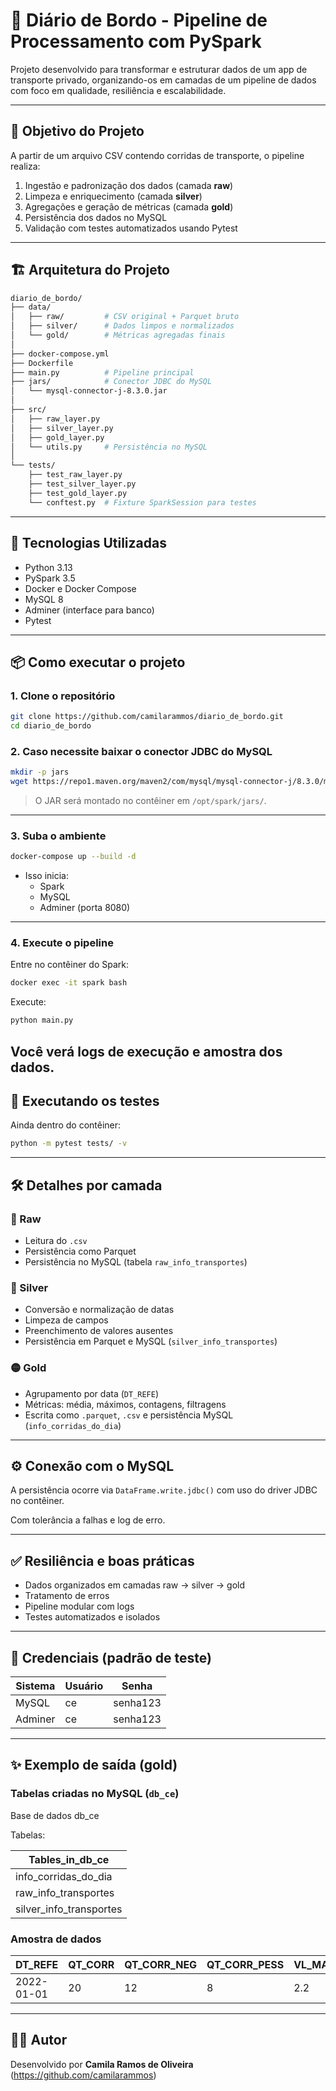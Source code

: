 # 🚖 Diário de Bordo - Pipeline de Processamento com PySpark

Projeto desenvolvido para transformar e estruturar dados de um app de transporte privado, organizando-os em camadas de um pipeline de dados com foco em qualidade, resiliência e escalabilidade.

---

## 🧠 Objetivo do Projeto

A partir de um arquivo CSV contendo corridas de transporte, o pipeline realiza:

1. Ingestão e padronização dos dados (camada **raw**)
2. Limpeza e enriquecimento (camada **silver**)
3. Agregações e geração de métricas (camada **gold**)
4. Persistência dos dados no MySQL
5. Validação com testes automatizados usando Pytest

---

## 🏗️ Arquitetura do Projeto

```bash
diario_de_bordo/
├── data/
│   ├── raw/         # CSV original + Parquet bruto
│   ├── silver/      # Dados limpos e normalizados
│   └── gold/        # Métricas agregadas finais
│
├── docker-compose.yml
├── Dockerfile
├── main.py          # Pipeline principal
├── jars/            # Conector JDBC do MySQL
│   └── mysql-connector-j-8.3.0.jar
│
├── src/
│   ├── raw_layer.py
│   ├── silver_layer.py
│   ├── gold_layer.py
│   └── utils.py     # Persistência no MySQL
│
└── tests/
    ├── test_raw_layer.py
    ├── test_silver_layer.py
    ├── test_gold_layer.py
    └── conftest.py  # Fixture SparkSession para testes
```

---

## 🚀 Tecnologias Utilizadas

- Python 3.13
- PySpark 3.5
- Docker e Docker Compose
- MySQL 8
- Adminer (interface para banco)
- Pytest

---

## 📦 Como executar o projeto

### 1. Clone o repositório

```bash
git clone https://github.com/camilarammos/diario_de_bordo.git
cd diario_de_bordo
```

### 2. Caso necessite baixar o conector JDBC do MySQL

```bash
mkdir -p jars
wget https://repo1.maven.org/maven2/com/mysql/mysql-connector-j/8.3.0/mysql-connector-j-8.3.0.jar -P jars/
```

> O JAR será montado no contêiner em `/opt/spark/jars/`.

---

### 3. Suba o ambiente

```bash
docker-compose up --build -d
```

- Isso inicia:
  - Spark
  - MySQL
  - Adminer (porta 8080)

---

### 4. Execute o pipeline

Entre no contêiner do Spark:

```bash
docker exec -it spark bash
```

Execute:

```bash
python main.py
```

Você verá logs de execução e amostra dos dados.
---

## 🧪 Executando os testes

Ainda dentro do contêiner:

```bash
python -m pytest tests/ -v
```
---

## 🛠️ Detalhes por camada

### 🔹 Raw

- Leitura do `.csv`
- Persistência como Parquet
- Persistência no MySQL (tabela `raw_info_transportes`)

### 🔸 Silver

- Conversão e normalização de datas
- Limpeza de campos
- Preenchimento de valores ausentes
- Persistência em Parquet e MySQL (`silver_info_transportes`)

### 🟡 Gold

- Agrupamento por data (`DT_REFE`)
- Métricas: média, máximos, contagens, filtragens
- Escrita como `.parquet`, `.csv` e persistência MySQL (`info_corridas_do_dia`)

---

## ⚙️ Conexão com o MySQL

A persistência ocorre via `DataFrame.write.jdbc()` com uso do driver JDBC no contêiner.

Com tolerância a falhas e log de erro.

---

## ✅ Resiliência e boas práticas

- Dados organizados em camadas raw → silver → gold
- Tratamento de erros
- Pipeline modular com logs
- Testes automatizados e isolados

---

## 👤 Credenciais (padrão de teste)

| Sistema   | Usuário | Senha     |
|-----------|---------|-----------|
| MySQL     | ce      | senha123  |
| Adminer   | ce      | senha123  |

---
## ✨ Exemplo de saída (gold)

### Tabelas criadas no MySQL (`db_ce`)

Base de dados db_ce

Tabelas:

| Tables_in_db_ce         |
|-------------------------|
| info_corridas_do_dia    |
| raw_info_transportes    |
| silver_info_transportes |

### Amostra de dados

| DT_REFE    | QT_CORR | QT_CORR_NEG | QT_CORR_PESS | VL_MAX_DIST | VL_MIN_DIST | VL_AVG_DIST | QT_CORR_REUNI | QT_CORR_NAO_REUNI |
|------------|---------|-------------|--------------|-------------|-------------|-------------|----------------|--------------------|
| 2022-01-01 | 20      | 12          | 8            | 2.2         | 0.7         | 1.1         | 6              | 10                 |

---

## 👨‍💻 Autor

Desenvolvido por **Camila Ramos de Oliveira** (https://github.com/camilarammos)

